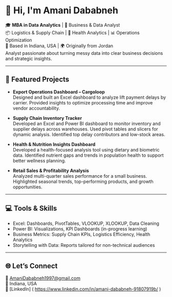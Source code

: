 # 👋 Hi, I'm Amani Dababneh

🎓 **MBA in Data Analytics** | 💼 Business & Data Analyst  
📦 Logistics & Supply Chain | 🏥 Health Analytics | 📊 Operations Optimization  
📍 Based in Indiana, USA | 🌍 Originally from Jordan  
Analyst passionate about turning messy data into clear business decisions and strategic insights.

---

## 🧠 Featured Projects

- **Export Operations Dashboard – Cargoloop**  
  Designed and built an Excel dashboard to analyze lift payment delays by carrier. Provided insights to optimize processing time and improve vendor accountability.

- **Supply Chain Inventory Tracker**  
  Developed an Excel and Power BI dashboard to monitor inventory and supplier delays across warehouses. Used pivot tables and slicers for dynamic analysis. Identified top delay contributors and low-stock areas.

- **Health & Nutrition Insights Dashboard**  
  Developed a health-focused analysis tool using dietary and biometric data. Identified nutrient gaps and trends in population health to support better wellness planning.

- **Retail Sales & Profitability Analysis**  
  Analyzed multi-quarter sales performance for a small business. Highlighted seasonal trends, top-performing products, and growth opportunities.

---

## 💻 Tools & Skills

- Excel: Dashboards, PivotTables, VLOOKUP, XLOOKUP, Data Cleaning  
- Power BI: Visualizations, KPI Dashboards (in-progress learning)  
- Business Metrics: Supply Chain KPIs, Logistics Efficiency, Health Analytics  
- Storytelling with Data: Reports tailored for non-technical audiences

---

## 🌐 Let’s Connect

📧 AmaniDababneh1997@gmail.com  
📍 Indiana, USA  
🔗 [LinkedIn] ( https://www.linkedin.com/in/amani-dababneh-91807919b/ )
